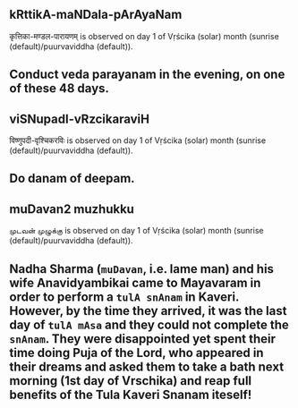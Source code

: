 ## kRttikA-maNDala-pArAyaNam

कृत्तिका-मण्डल-पारायणम् is observed on day 1 of Vṛścika (solar) month (sunrise (default)/puurvaviddha (default)).

Conduct veda parayanam in the evening, on one of these 48 days.
---
## viSNupadI-vRzcikaraviH

विष्णुपदी-वृश्चिकरविः is observed on day 1 of Vṛścika (solar) month (sunrise (default)/puurvaviddha (default)).

Do danam of deepam.
---
## muDavan2 muzhukku

முடவன் முழுக்கு is observed on day 1 of Vṛścika (solar) month (sunrise (default)/puurvaviddha (default)).

Nadha Sharma (`muDavan`, i.e. lame man) and his wife Anavidyambikai came to Mayavaram in order to perform a `tulA snAnam` in Kaveri. However, by the time they arrived, it was the last day of `tulA mAsa` and they could not complete the `snAnam`. They were disappointed yet spent their time doing Puja of the Lord, who appeared in their dreams and asked them to take a bath next morning (1st day of Vrschika) and reap full benefits of the Tula Kaveri Snanam iteself!
---
